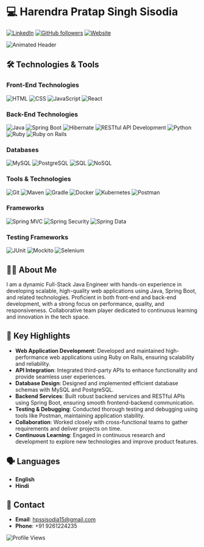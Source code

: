 # 💻 Harendra Pratap Singh Sisodia

[![LinkedIn](https://img.shields.io/badge/LinkedIn-blue?style=flat&logo=linkedin)](https://www.linkedin.com/in/hpssisodia15)
[![GitHub followers](https://img.shields.io/github/followers/harendra2000pss?label=Follow&style=social)](https://github.com/harendra2000pss)
[![Website](https://img.shields.io/badge/Portfolio-website-green)](https://your-website.com)

![Animated Header](https://github.com/harendra2000pss/your-repo/blob/main/header.gif)

## 🛠️ Technologies & Tools

### Front-End Technologies
![HTML](https://img.shields.io/badge/HTML-E34F26?style=for-the-badge&logo=html5&logoColor=white)
![CSS](https://img.shields.io/badge/CSS-1572B6?style=for-the-badge&logo=css3&logoColor=white)
![JavaScript](https://img.shields.io/badge/JavaScript-323330?style=for-the-badge&logo=javascript&logoColor=F7DF1E)
![React](https://img.shields.io/badge/React-20232A?style=for-the-badge&logo=react&logoColor=61DAFB)

### Back-End Technologies
![Java](https://img.shields.io/badge/Java-ED8B00?style=for-the-badge&logo=java&logoColor=white)
![Spring Boot](https://img.shields.io/badge/Spring_Boot-F2F4F9?style=for-the-badge&logo=spring-boot)
![Hibernate](https://img.shields.io/badge/Hibernate-59666C?style=for-the-badge&logo=hibernate&logoColor=white)
![RESTful API Development](https://img.shields.io/badge/RESTful_API_Development-FF6F00?style=for-the-badge)
![Python](https://img.shields.io/badge/Python-3776AB?style=for-the-badge&logo=python&logoColor=white)
![Ruby](https://img.shields.io/badge/Ruby-CC342D?style=for-the-badge&logo=ruby&logoColor=white)
![Ruby on Rails](https://img.shields.io/badge/Ruby_on_Rails-CC0000?style=for-the-badge&logo=ruby-on-rails&logoColor=white)

### Databases
![MySQL](https://img.shields.io/badge/MySQL-00000F?style=for-the-badge&logo=mysql&logoColor=white)
![PostgreSQL](https://img.shields.io/badge/PostgreSQL-316192?style=for-the-badge&logo=postgresql&logoColor=white)
![SQL](https://img.shields.io/badge/SQL-4479A1?style=for-the-badge&logo=sql&logoColor=white)
![NoSQL](https://img.shields.io/badge/NoSQL-DB4F0B?style=for-the-badge&logo=nosql&logoColor=white)

### Tools & Technologies
![Git](https://img.shields.io/badge/Git-F05032?style=for-the-badge&logo=git&logoColor=white)
![Maven](https://img.shields.io/badge/Maven-C71A36?style=for-the-badge&logo=apache-maven&logoColor=white)
![Gradle](https://img.shields.io/badge/Gradle-02303A?style=for-the-badge&logo=gradle&logoColor=white)
![Docker](https://img.shields.io/badge/Docker-2496ED?style=for-the-badge&logo=docker&logoColor=white)
![Kubernetes](https://img.shields.io/badge/Kubernetes-326CE5?style=for-the-badge&logo=kubernetes&logoColor=white)
![Postman](https://img.shields.io/badge/Postman-FF6C37?style=for-the-badge&logo=postman&logoColor=white)

### Frameworks
![Spring MVC](https://img.shields.io/badge/Spring_MVC-6DB33F?style=for-the-badge&logo=spring&logoColor=white)
![Spring Security](https://img.shields.io/badge/Spring_Security-6DB33F?style=for-the-badge&logo=spring-security&logoColor=white)
![Spring Data](https://img.shields.io/badge/Spring_Data-6DB33F?style=for-the-badge&logo=spring&logoColor=white)

### Testing Frameworks
![JUnit](https://img.shields.io/badge/JUnit-25A162?style=for-the-badge&logo=junit5&logoColor=white)
![Mockito](https://img.shields.io/badge/Mockito-3D4B81?style=for-the-badge&logo=mockito&logoColor=white)
![Selenium](https://img.shields.io/badge/Selenium-43B02A?style=for-the-badge&logo=selenium&logoColor=white)

## 👨‍💻 About Me

I am a dynamic Full-Stack Java Engineer with hands-on experience in developing scalable, high-quality web applications using Java, Spring Boot, and related technologies. Proficient in both front-end and back-end development, with a strong focus on performance, quality, and responsiveness. Collaborative team player dedicated to continuous learning and innovation in the tech space.

## 🏅 Key Highlights

- **Web Application Development**: Developed and maintained high-performance web applications using Ruby on Rails, ensuring scalability and reliability.
- **API Integration**: Integrated third-party APIs to enhance functionality and provide seamless user experiences.
- **Database Design**: Designed and implemented efficient database schemas with MySQL and PostgreSQL.
- **Backend Services**: Built robust backend services and RESTful APIs using Spring Boot, ensuring smooth frontend-backend communication.
- **Testing & Debugging**: Conducted thorough testing and debugging using tools like Postman, maintaining application stability.
- **Collaboration**: Worked closely with cross-functional teams to gather requirements and deliver projects on time.
- **Continuous Learning**: Engaged in continuous research and development to explore new technologies and improve product features.

## 🗣️ Languages
- **English**
- **Hindi**

## 📧 Contact
- **Email**: hpssisodia15@gmail.com
- **Phone**: +91 9261224235

![Profile Views](https://komarev.com/ghpvc/?username=harendra2000pss&style=flat-square&color=blue)
